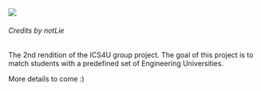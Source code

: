 <img src="https://imgur.com/RL3Qspf.png">

###### Credits by notLie

The 2nd rendition of the ICS4U group project. The goal of this project is to match students with a predefined set of Engineering Universities. 

More details to come :)
